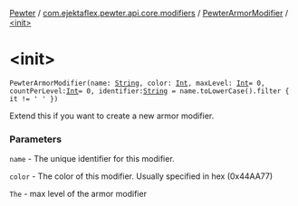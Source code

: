 [Pewter](../../index.md) / [com.ejektaflex.pewter.api.core.modifiers](../index.md) / [PewterArmorModifier](index.md) / [&lt;init&gt;](./-init-.md)

# &lt;init&gt;

`PewterArmorModifier(name: `[`String`](https://kotlinlang.org/api/latest/jvm/stdlib/kotlin/-string/index.html)`, color: `[`Int`](https://kotlinlang.org/api/latest/jvm/stdlib/kotlin/-int/index.html)`, maxLevel: `[`Int`](https://kotlinlang.org/api/latest/jvm/stdlib/kotlin/-int/index.html)` = 0, countPerLevel: `[`Int`](https://kotlinlang.org/api/latest/jvm/stdlib/kotlin/-int/index.html)` = 0, identifier: `[`String`](https://kotlinlang.org/api/latest/jvm/stdlib/kotlin/-string/index.html)` = name.toLowerCase().filter { it != ' ' })`

Extend this if you want to create a new armor modifier.

### Parameters

`name` - The unique identifier for this modifier.

`color` - The color of this modifier. Usually specified in hex (0x44AA77)

`The` - max level of the armor modifier